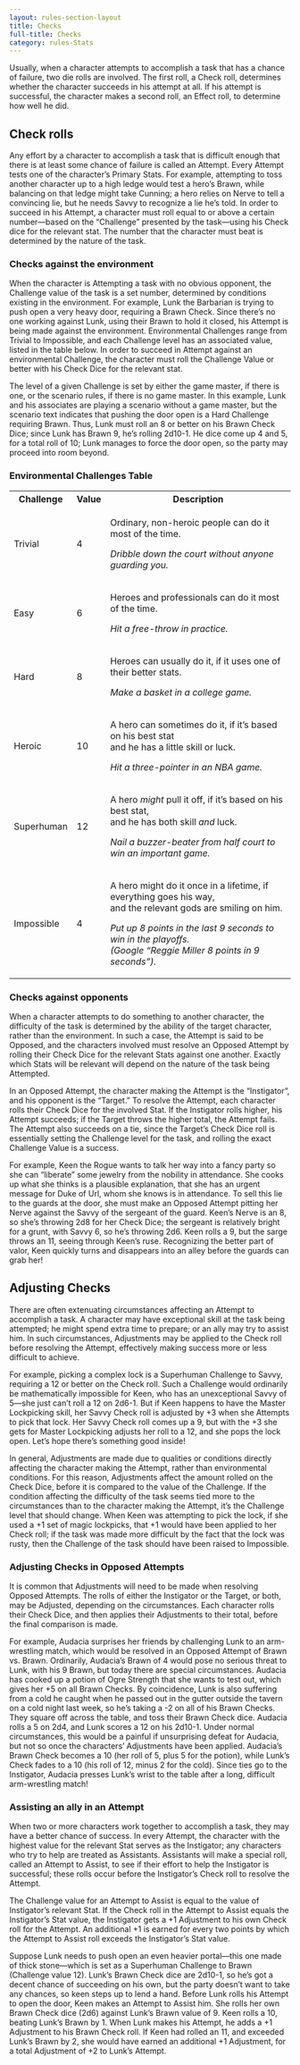 ```yaml
---
layout: rules-section-layout
title: Checks
full-title: Checks
category: rules-Stats
---
```


Usually, when a character attempts to accomplish a task that has a chance of failure, two die rolls are involved. The first roll, a Check roll, determines whether the character succeeds in his attempt at all. If his attempt is successful, the character makes a second roll, an Effect roll, to determine how well he did.

## Check rolls
Any effort by a character to accomplish a task that is difficult enough that there is at least some chance of failure is called an Attempt. Every Attempt tests one of the character’s Primary Stats. For example, attempting to toss another character up to a high ledge would test a hero’s Brawn, while balancing on that ledge might take Cunning; a hero relies on Nerve to tell a convincing lie, but he needs Savvy to recognize a lie he’s told. In order to succeed in his Attempt, a character must roll equal to or above a certain number—based on the “Challenge” presented by the task—using his Check dice for the relevant stat. The number that the character must beat is determined by the nature of the task.

### Checks against the environment

When the character is Attempting a task with no obvious opponent, the Challenge value of the task is a set number, determined by conditions existing in the environment. For example, Lunk the Barbarian is trying to push open a very heavy door, requiring a Brawn Check. Since there’s no one working against Lunk, using their Brawn to hold it closed, his Attempt is being made against the environment. Environmental Challenges range from Trivial to Impossible, and each Challenge level has an associated value, listed in the table below. In order to succeed in Attempt against an environmental Challenge, the character must roll the Challenge Value or better with his Check Dice for the relevant stat.

The level of a given Challenge is set by either the game master, if there is one, or the scenario rules, if there is no game master. In this example, Lunk and his associates are playing a scenario without a game master, but the scenario text indicates that pushing the door open is a Hard Challenge requiring Brawn. Thus, Lunk must roll an 8 or better on his Brawn Check Dice; since Lunk has Brawn 9, he’s rolling 2d10-1. He dice come up 4 and 5, for a total roll of 10; Lunk manages to force the door open, so the party may proceed into room beyond.

### Environmental Challenges Table
<table>
  <tr>
    <th>Challenge</th>
    <th>Value</th>
    <th>Description</th>
  </tr>
  <tr>
    <td>Trivial</td>
    <td>4</td>
    <td>
      <p>Ordinary, non-heroic people can do it most of the time.</p>
      <p><em>Dribble down the court without anyone guarding you.</em></p>
    </td>
  </tr>
  <tr>
    <td>Easy</td>
    <td>6</td>
    <td>
      <p>Heroes and professionals can do it most of the time.</p>
      <p><em>Hit a free-throw in practice.</em></p>
    </td>
  </tr>
  <tr>
    <td>Hard</td>
    <td>8</td>
    <td>
      <p>Heroes can usually do it, if it uses one of their better stats.</p>
      <p><em>Make a basket in a college game.</em></p>
    </td>
  </tr>
  <tr>
    <td>Heroic</td>
    <td>10</td>
    <td>
      <p>A hero can sometimes do it, if it’s based on his best stat<br>and he has a little skill or luck.</p>
      <p><em>Hit a three-pointer in an NBA game.</em></p>
    </td>
  </tr>
  <tr>
    <td>Superhuman</td>
    <td>12</td>
    <td>
      <p>A hero <em>might</em> pull it off, if it’s based on his best stat,<br>and he has both skill <em>and</em> luck.</p>
      <p><em>Nail a buzzer-beater from half court to win an important game.</em></p>
    </td>
  </tr>
  <tr>
    <td>Impossible</td>
    <td>4</td>
    <td>
      <p>A hero might do it once in a lifetime, if everything goes his way,<br>and the relevant gods are smiling on him.</p>
      <p><em>Put up 8 points in the last 9 seconds to win in the playoffs.<br>(Google “Reggie Miller 8 points in 9 seconds”).</em></p>
    </td>
  </tr>
</table>


### Checks against opponents
When a character attempts to do something to another character, the difficulty of the task is determined by the ability of the target character, rather than the environment. In such a case, the Attempt is said to be Opposed, and the characters involved must resolve an Opposed Attempt by rolling their Check Dice for the relevant Stats against one another. Exactly which Stats will be relevant will depend on the nature of the task being Attempted.

In an Opposed Attempt, the character making the Attempt is the “Instigator”, and his opponent is the “Target.” To resolve the Attempt, each character rolls their Check Dice for the involved Stat. If the Instigator rolls higher, his Attempt succeeds; if the Target throws the higher total, the Attempt fails. The Attempt also succeeds on a tie, since the Target’s Check Dice roll is essentially setting the Challenge level for the task, and rolling the exact Challenge Value is a success.

For example, Keen the Rogue wants to talk her way into a fancy party so she can “liberate” some jewelry from the nobility in attendance. She cooks up what she thinks is a plausible explanation, that she has an urgent message for Duke of Url, whom she knows is in attendance. To sell this lie to the guards at the door, she must make an Opposed Attempt pitting her Nerve against the Savvy of the sergeant of the guard. Keen’s Nerve is an 8, so she’s throwing 2d8 for her Check Dice; the sergeant is relatively bright for a grunt, with Savvy 6, so he’s throwing 2d6. Keen rolls a 9, but the sarge throws an 11, seeing through Keen’s ruse. Recognizing the better part of valor, Keen quickly turns and disappears into an alley before the guards can grab her!

## Adjusting Checks
There are often extenuating circumstances affecting an Attempt to accomplish a task. A character may have exceptional skill at the task being attempted; he might spend extra time to prepare; or an ally may try to assist him. In such circumstances, Adjustments may be applied to the Check roll before resolving the Attempt, effectively making success more or less difficult to achieve.

For example, picking a complex lock is a Superhuman Challenge to Savvy, requiring a 12 or better on the Check roll. Such a Challenge would ordinarily be mathematically impossible for Keen, who has an unexceptional Savvy of 5—she just can’t roll a 12 on 2d6-1. But if Keen happens to have the Master Lockpicking skill, her Savvy Check roll is adjusted by +3 when she Attempts to pick that lock. Her Savvy Check roll comes up a 9, but with the +3 she gets for Master Lockpicking adjusts her roll to a 12, and she pops the lock open. Let’s hope there’s something good inside!

In general, Adjustments are made due to qualities or conditions directly affecting the character making the Attempt, rather than environmental conditions. For this reason, Adjustments affect the amount rolled on the Check Dice, before it is compared to the value of the Challenge. If the condition affecting the difficulty of the task seems tied more to the circumstances than to the character making the Attempt, it’s the Challenge level that should change. When Keen was attempting to pick the lock, if she used a +1 set of magic lockpicks, that +1 would have been applied to her Check roll; if the task was made more difficult by the fact that the lock was rusty, then the Challenge of the task should have been raised to Impossible.

### Adjusting Checks in Opposed Attempts
It is common that Adjustments will need to be made when resolving Opposed Attempts. The rolls of either the Instigator or the Target, or both, may be Adjusted, depending on the circumstances. Each character rolls their Check Dice, and then applies their Adjustments to their total, before the final comparison is made.

For example, Audacia surprises her friends by challenging Lunk to an arm-wrestling match, which would be resolved in an Opposed Attempt of Brawn vs. Brawn. Ordinarily, Audacia’s Brawn of 4 would pose no serious threat to Lunk, with his 9 Brawn, but today there are special circumstances. Audacia has cooked up a potion of Ogre Strength that she wants to test out, which gives her +5 on all Brawn Checks. By coincidence, Lunk is also suffering from a cold he caught when he passed out in the gutter outside the tavern on a cold night last week, so he’s taking a -2 on all of his Brawn Checks. They square off across the table, and toss their Brawn Check dice. Audacia rolls a 5 on 2d4, and Lunk scores a 12 on his 2d10-1. Under normal circumstances, this would be a painful if unsurprising defeat for Audacia, but not so once the characters’ Adjustments have been applied. Audacia’s Brawn Check becomes a 10 (her roll of 5, plus 5 for the potion), while Lunk’s Check fades to a 10 (his roll of 12, minus 2 for the cold). Since ties go to the Instigator, Audacia presses Lunk’s wrist to the table after a long, difficult arm-wrestling match!

### Assisting an ally in an Attempt
When two or more characters work together to accomplish a task, they may have a better chance of success. In every Attempt, the character with the highest value for the relevant Stat serves as the Instigator; any characters who try to help are treated as Assistants. Assistants will make a special roll, called an Attempt to Assist, to see if their effort to help the Instigator is successful; these rolls occur before the Instigator’s Check roll to resolve the Attempt.

The Challenge value for an Attempt to Assist is equal to the value of Instigator’s relevant Stat. If the Check roll in the Attempt to Assist equals the Instigator’s Stat value, the Instigator gets a +1 Adjustment to his own Check roll for the Attempt. An additional +1 is earned for every two points by which the Attempt to Assist roll exceeds the Instigator’s Stat value.

Suppose Lunk needs to push open an even heavier portal—this one made of thick stone—which is set as a Superhuman Challenge to Brawn (Challenge value 12). Lunk’s Brawn Check dice are 2d10-1, so he’s got a decent chance of succeeding on his own, but the party doesn’t want to take any chances, so keen steps up to lend a hand. Before Lunk rolls his Attempt to open the door, Keen makes an Attempt to Assist him. She rolls her own Brawn Check dice (2d6) against Lunk’s Brawn value of 9. Keen rolls a 10, beating Lunk’s Brawn by 1. When Lunk makes his Attempt, he adds a +1 Adjustment to his Brawn Check roll. If Keen had rolled an 11, and exceeded Lunk’s Brawn by 2, she would have earned an additional +1 Adjustment, for a total Adjustment of +2 to Lunk’s Attempt.
